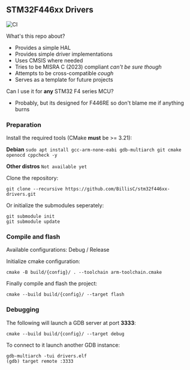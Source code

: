 ## STM32F446xx Drivers

![CI](https://github.com/BillisC/stm32f446xx-drivers/actions/workflows/ci.yml/badge.svg)

What's this repo about?
- Provides a simple HAL
- Provides simple driver implementations
- Uses CMSIS where needed
- Tries to be MISRA C (2023) compliant *can't be sure though*
- Attempts to be cross-compatible *cough*
- Serves as a template for future projects

Can I use it for **any** STM32 F4 series MCU?
- Probably, but its designed for F446RE so don't blame me if anything burns

### Preparation
Install the required tools (CMake **must** be >= 3.21):

**Debian** `sudo apt install gcc-arm-none-eabi gdb-multiarch git cmake openocd cppcheck -y`

**Other distros** `Not available yet`

Clone the repository:
```
git clone --recursive https://github.com/BillisC/stm32f446xx-drivers.git
```
Or initialize the submodules seperately:
```
git submodule init
git submodule update
```

### Compile and flash
Available configurations: Debug / Release

Initialize cmake configuration:
```
cmake -B build/{config}/ . --toolchain arm-toolchain.cmake
```
Finally compile and flash the project:
```
cmake --build build/{config}/ --target flash
```

### Debugging
The following will launch a GDB server at port **3333**:
```
cmake --build build/{config}/ --target debug
```
To connect to it launch another GDB instance:
```
gdb-multiarch -tui drivers.elf
(gdb) target remote :3333
```
